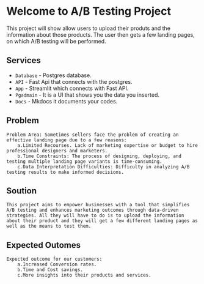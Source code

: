 # Welcome to A/B Testing Project

This  project will show allow users to upload their produts and the information about those products. The user then gets a few landing pages, on which A/B testing will be performed.


## Services

* `Database` - Postgres database.
* `API` - Fast Api that connects with the postgres.
* `App` - Streamlit which connects with Fast API.
* `Pgadmain` - It is a UI that shows you the data you inserted.
* `Docs` - Mkdocs it documents your codes.

## Problem
    Problem Area: Sometimes sellers face the problem of creating an effective landing page due to a few reasons:
        a.Limited Recourses. Lack of marketing expertise or budget to hire professional designers and marketers.
        b.Time Constraints: The process of designing, deploying, and testing multiple landing page variants is time-consuming.
        c.Data Interpretation Difficulties: Difficulty in analyzing A/B testing results to make informed decisions.

## Soution
    This project aims to empower businesses with a tool that simplifies A/B testing and enhances marketing outcomes through data-driven strategies. All they will have to do is to upload the information about their product and they will get a few different landing pages as well as the means to test them.


## Expected Outomes
    Expected outcome for our customers:
        a.Increased Conversion rates.
        b.Time and Cost savings.
        c.More insights into their products and services.

<!-- ## Commands

* `mkdocs new [dir-name]` - Create a new project.
* `mkdocs serve` - Start the live-reloading docs server.
* `mkdocs build` - Build the documentation site.
* `mkdocs -h` - Print help message and exit.

## Project layout

    mkdocs.yml    # The configuration file.
    docs/
        index.md  # The documentation homepage.
        ...       # Other markdown pages, images and other files. -->
